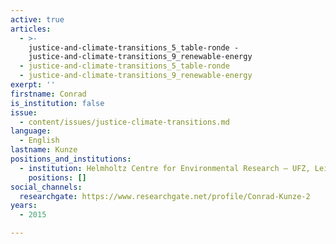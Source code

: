 ```yaml
---
active: true
articles:
  - >-
    justice-and-climate-transitions_5_table-ronde -
    justice-and-climate-transitions_9_renewable-energy
  - justice-and-climate-transitions_5_table-ronde
  - justice-and-climate-transitions_9_renewable-energy
exerpt: ''
firstname: Conrad
is_institution: false
issue:
  - content/issues/justice-climate-transitions.md
language:
  - English
lastname: Kunze
positions_and_institutions:
  - institution: Helmholtz Centre for Environmental Research – UFZ, Leipzig, Germany
    positions: []
social_channels:
  researchgate: https://www.researchgate.net/profile/Conrad-Kunze-2
years:
  - 2015

---
```

